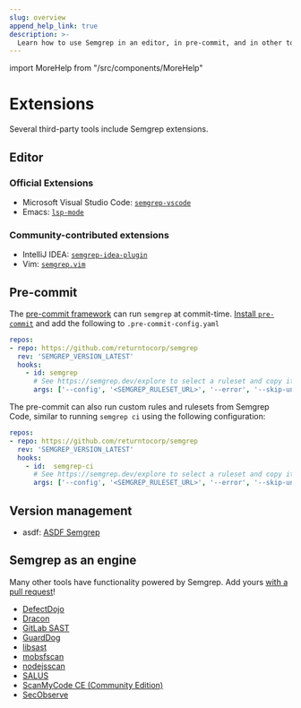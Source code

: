 ```yaml
---
slug: overview
append_help_link: true
description: >-
  Learn how to use Semgrep in an editor, in pre-commit, and in other tools.
---
```


import MoreHelp from "/src/components/MoreHelp"

# Extensions

Several third-party tools include Semgrep extensions.

## Editor

### Official Extensions

- Microsoft Visual Studio Code: [`semgrep-vscode`](https://marketplace.visualstudio.com/items?itemName=semgrep.semgrep)
- Emacs: [`lsp-mode`](https://github.com/emacs-lsp/lsp-mode)

### Community-contributed extensions

- IntelliJ IDEA: [`semgrep-idea-plugin`](https://github.com/jtmelton/semgrep-idea-plugin)
- Vim: [`semgrep.vim`](https://github.com/returntocorp/semgrep.vim)

## Pre-commit

The [pre-commit framework](https://pre-commit.com/) can run `semgrep` at commit-time. [Install `pre-commit`](https://pre-commit.com/#install) and add the following to `.pre-commit-config.yaml`

```yaml
repos:
- repo: https://github.com/returntocorp/semgrep
  rev: 'SEMGREP_VERSION_LATEST'
  hooks:
    - id: semgrep
      # See https://semgrep.dev/explore to select a ruleset and copy its URL
      args: ['--config', '<SEMGREP_RULESET_URL>', '--error', '--skip-unknown-extensions']
```

The pre-commit can also run custom rules and rulesets from Semgrep Code, similar to running `semgrep ci` using the following configuration:

```yaml
repos:
- repo: https://github.com/returntocorp/semgrep
  rev: 'SEMGREP_VERSION_LATEST'
  hooks:
    - id:  semgrep-ci
      # See https://semgrep.dev/explore to select a ruleset and copy its URL
      args: ['--config', '<SEMGREP_RULESET_URL>', '--error', '--skip-unknown-extensions']
```

## Version management

- asdf: [ASDF Semgrep](https://github.com/brentjanderson/asdf-semgrep)

## Semgrep as an engine

Many other tools have functionality powered by Semgrep.
Add yours [with a pull request](https://github.com/returntocorp/semgrep-docs)!

- [DefectDojo](https://github.com/DefectDojo/django-DefectDojo/pull/2781)
- [Dracon](https://github.com/thought-machine/dracon)
- [GitLab SAST](https://docs.gitlab.com/ee/user/application_security/sast/#multi-project-support)
- [GuardDog](https://github.com/datadog/guarddog)
- [libsast](https://github.com/ajinabraham/libsast)
- [mobsfscan](https://github.com/MobSF/mobsfscan)
- [nodejsscan](https://github.com/ajinabraham/nodejsscan)
- [SALUS](https://github.com/coinbase/salus/blob/master/docs/scanners/semgrep.md)
- [ScanMyCode CE (Community Edition)](https://github.com/marcinguy/scanmycode-ce) 
- [SecObserve](https://github.com/MaibornWolff/SecObserve)

<MoreHelp />
